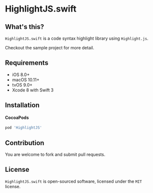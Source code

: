 # HighlightJS.swift

## What's this?

`HighlightJS.swift` is a code syntax highlight library using `Highlight.js`.

Checkout the sample project for more detail.

## Requirements

* iOS 8.0+
* macOS 10.11+
* tvOS 9.0+
* Xcode 8 with Swift 3

## Installation

#### CocoaPods

```ruby
pod 'HighlightJS'
```

## Contribution

You are welcome to fork and submit pull requests.

## License

`HighlightJS.swift` is open-sourced software, licensed under the `MIT` license.
